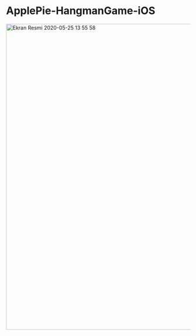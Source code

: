 # ApplePie-HangmanGame-iOS

<img width="836" alt="Ekran Resmi 2020-05-25 13 55 58" src="https://user-images.githubusercontent.com/32302808/82806958-89585180-9e8f-11ea-9a82-5e71a717e869.png">
